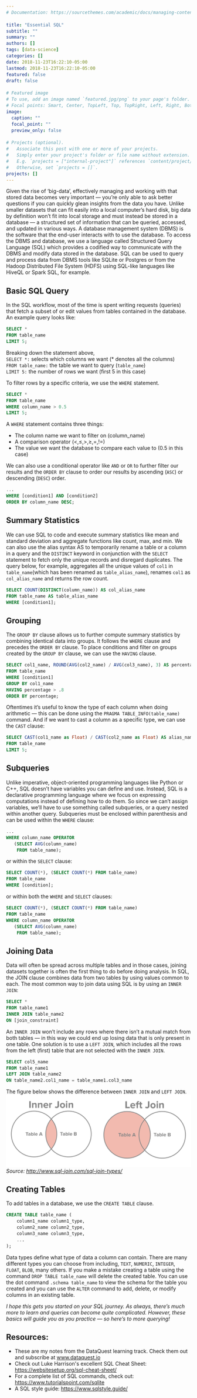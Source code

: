 ```yaml
---
# Documentation: https://sourcethemes.com/academic/docs/managing-content/

title: "Essential SQL"
subtitle: ""
summary: ""
authors: []
tags: [data-science]
categories: []
date: 2018-11-23T16:22:10-05:00
lastmod: 2018-11-23T16:22:10-05:00
featured: false
draft: false

# Featured image
# To use, add an image named `featured.jpg/png` to your page's folder.
# Focal points: Smart, Center, TopLeft, Top, TopRight, Left, Right, BottomLeft, Bottom, BottomRight.
image:
  caption: ""
  focal_point: ""
  preview_only: false

# Projects (optional).
#   Associate this post with one or more of your projects.
#   Simply enter your project's folder or file name without extension.
#   E.g. `projects = ["internal-project"]` references `content/project/deep-learning/index.md`.
#   Otherwise, set `projects = []`.
projects: []
---
```

Given the rise of ‘big-data’, effectively managing and working with that stored data becomes very important — you’re only able to ask better questions if you can quickly glean insights from the data you have.
Unlike smaller datasets that can fit easily into a local computer’s hard disk, big data by definition won’t fit into local storage and must instead be stored in a database — a structured set of information that can be queried, accessed, and updated in various ways.
A database management system (DBMS) is the software that the end-user interacts with to use the database. To access the DBMS and database, we use a language called Structured Query Language (SQL) which provides a codified way to communicate with the DBMS and modify data stored in the database. SQL can be used to query and process data from DBMS tools like SQLite or Postgres or from the Hadoop Distributed File System (HDFS) using SQL-like languages like HiveQL or Spark SQL, for example.
## Basic SQL Query
In the SQL workflow, most of the time is spent writing requests (queries) that fetch a subset of or edit values from tables contained in the database. An example query looks like:
```SQL
SELECT *       
FROM table_name         
LIMIT 5;     
```
Breaking down the statement above,         
`SELECT *:` selects which columns we want (* denotes all the columns)      
`FROM table_name:` the table we want to query (`table_name`)        
`LIMIT 5:` the number of rows we want (first 5 in this case)

To filter rows by a specific criteria, we use the `WHERE` statement.
```SQL
SELECT * 
FROM table_name
WHERE column_name > 0.5
LIMIT 5;
```
A `WHERE` statement contains three things:
- The column name we want to filter on (column_name)
- A comparison operator (<,≤,>,≥,=,!=)
- The value we want the database to compare each value to (0.5 in this case)

We can also use a conditional operator like `AND` or `OR` to further filter our results and the `ORDER BY` clause to order our results by ascending (`ASC`) or descending (`DESC`) order.
```SQL
...
WHERE [condition1] AND [condition2]
ORDER BY column_name DESC;
```
## Summary Statistics
We can use SQL to code and execute summary statistics like mean and standard deviation and aggregate functions like count, max, and min. We can also use the alias syntax AS to temporarily rename a table or a column in a query and the `DISTINCT` keyword in conjunction with the `SELECT` statement to fetch only the unique records and disregard duplicates. The query below, for example, aggregates all the unique values of `col1` in `table_name`(which has been renamed as `table_alias_name`), renames `col1` as `col_alias_name` and returns the row count.
```SQL
SELECT COUNT(DISTINCT(column_name)) AS col_alias_name
FROM table_name AS table_alias_name
WHERE [condition1];
```
## Grouping
The `GROUP BY` clause allows us to further compute summary statistics by combining identical data into groups. It follows the `WHERE` clause and precedes the `ORDER BY` clause. To place conditions and filter on groups created by the `GROUP BY` clause, we can use the `HAVING` clause.
```SQL
SELECT col1_name, ROUND(AVG(col2_name) / AVG(col3_name), 3) AS percentage 
FROM table_name
WHERE [condition1]
GROUP BY col1_name 
HAVING percentage > .8
ORDER BY percentage;
```
Oftentimes it’s useful to know the type of each column when doing arithmetic — this can be done using the `PRAGMA TABLE_INFO(table_name)` command. And if we want to cast a column as a specific type, we can use the `CAST` clause:
```SQL
SELECT CAST(col1_name as Float) / CAST(col2_name as Float) AS alias_name
FROM table_name
LIMIT 5;
```
## Subqueries
Unlike imperative, object-oriented programming languages like Python or C++, SQL doesn’t have variables you can define and use. Instead, SQL is a declarative programming language where we focus on expressing computations instead of defining how to do them. So since we can’t assign variables, we’ll have to use something called subqueries, or a query nested within another query. Subqueries must be enclosed within parenthesis and can be used within the `WHERE` clause:
```SQL
...
WHERE column_name OPERATOR
   (SELECT AVG(column_name)
    FROM table_name);
```

or within the `SELECT` clause:
```SQL
SELECT COUNT(*), (SELECT COUNT(*) FROM table_name)
FROM table_name 
WHERE [condition];
```
or within both the `WHERE` and `SELECT` clauses:
```SQL
SELECT COUNT(*), (SELECT COUNT(*) FROM table_name)
FROM table_name 
WHERE column_name OPERATOR
   (SELECT AVG(column_name)
    FROM table_name);
```
## Joining Data
Data will often be spread across multiple tables and in those cases, joining datasets together is often the first thing to do before doing analysis. In SQL, the JOIN clause combines data from two tables by using values common to each. The most common way to join data using SQL is by using an `INNER JOIN`:
```SQL
SELECT * 
FROM table_name1
INNER JOIN table_name2
ON [join_constraint]
```
An `INNER JOIN` won’t include any rows where there isn’t a mutual match from both tables — in this way we could end up losing data that is only present in one table. One solution is to use a `LEFT JOIN`, which includes all the rows from the left (first) table that are not selected with the `INNER JOIN`.
```SQL
SELECT col5_name 
FROM table_name1
LEFT JOIN table_name2
ON table_name2.col1_name = table_name1.col3_name
```
The figure below shows the difference between `INNER JOIN` and `LEFT JOIN`.
![joins](joins.png)*Source: http://www.sql-join.com/sql-join-types/*

## Creating Tables
To add tables in a database, we use the `CREATE TABLE` clause.
```SQL
CREATE TABLE table_name (
    column1_name column1_type,
    column2_name column2_type,
    column3_name column3_type,
    ...
);
```
Data types define what type of data a column can contain. There are many different types you can choose from including, `TEXT`, `NUMERIC`, `INTEGER`, `FLOAT`, `BLOB`, many others.
If you make a mistake creating a table using the command `DROP TABLE table_name` will delete the created table. You can use the dot command `.schema table_name` to view the schema for the table you created and you can use the `ALTER` command to add, delete, or modify columns in an existing table.

*I hope this gets you started on your SQL journey. As always, there’s much more to learn and queries can become quite complicated. However, these basics will guide you as you practice — so here’s to more querying!*
## Resources:
- These are my notes from the DataQuest learning track. Check them out and subscribe at www.dataquest.io
- Check out Luke Harrison's excellent SQL Cheat Sheet: https://websitesetup.org/sql-cheat-sheet/      
- For a complete list of SQL commands, check out: https://www.tutorialspoint.com/sqlite
- A SQL style guide: https://www.sqlstyle.guide/
